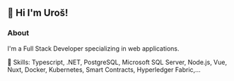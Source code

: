 ## 👋 Hi I'm Uroš! 

### About

I'm a Full Stack Developer specializing in web applications.

🔧 Skills: Typescript, .NET, PostgreSQL, Microsoft SQL Server, Node.js, Vue, Nuxt, Docker, Kubernetes, Smart Contracts, Hyperledger Fabric,...

<!--
**jurosm/jurosm** is a ✨ _special_ ✨ repository because its `README.md` (this file) appears on your GitHub profile.

Here are some ideas to get you started:

- 🔭 I’m currently working on ...
- 🌱 I’m currently learning ...
- 👯 I’m looking to collaborate on ...
- 🤔 I’m looking for help with ...
- 💬 Ask me about ...
- 📫 How to reach me: ...
- 😄 Pronouns: ...
- ⚡ Fun fact: ...
-->
